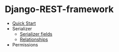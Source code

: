 # Django-REST-framework

<ul>
    <li><a href = "https://github.com/Eddie02582/Django-REST-framework/tree/main/Quick%20Start">Quick Start</a></li>
    <li>Serializer<ul>    
            <li><a href = "https://github.com/Eddie02582/Django-REST-framework/tree/main/Serializer/Fields">Serializer fields</a></li>
            <li><a href = "https://github.com/Eddie02582/Django-REST-framework/tree/main/Relationships">Relationships</a></li>
        </ul>  
    </li>
    <li>Permissions</li>
</ul>











    
    
    